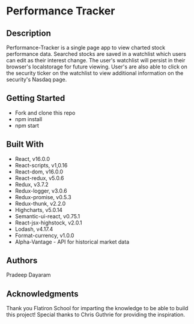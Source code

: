 # Performance Tracker

## Description

Performance-Tracker is a single page app to view charted stock performance data.
Searched stocks are saved in a watchlist which users can edit as their interest
change. The user's watchlist will persist in their browser's localstorage for
future viewing. User's are also able to click on the security ticker on the watchlist
to view additional information on the security's Nasdaq page.

## Getting Started

* Fork and clone this repo
* npm install
* npm start

## Built With

* React, v16.0.0
* React-scripts, v1,0.16
* React-dom, v16.0.0
* React-redux, v5.0.6
* Redux, v3.7.2
* Redux-logger, v3.0.6
* Redux-promise, v0.5.3
* Redux-thunk, v2.2.0
* Highcharts, v5.0.14
* Semantic-ui-react, v0.75.1
* React-jsx-highstock, v2.0.1
* Lodash, v4.17.4
* Format-currency, v1.0.0
* Alpha-Vantage - API for historical market data

## Authors

Pradeep Dayaram

## Acknowledgments

Thank you Flatiron School for imparting the knowledge to be able to build this project!
Special thanks to Chris Guthrie for providing the inspiration.
